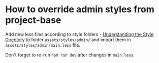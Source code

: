 # How to override admin styles from project-base

Add new less files according to style folders -
[Understanding the Style Directory](./understanding-the-style-directory.md)
to folder `assets/styles/admin/` and import them in `assets/styles/admin/main.less` file.

Don't forget to re-run `npm run dev` after changes in `main.less`.

